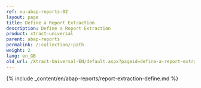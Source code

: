 ```yaml
---
ref: xu-abap-reports-02
layout: page
title: Define a Report Extraction
description: Define a Report Extraction
product: xtract-universal
parent: abap-reports
permalink: /:collection/:path
weight: 2
lang: en_GB
old_url: /Xtract-Universal-EN/default.aspx?pageid=define-a-report-extraction
---
```


{% include _content/en/abap-reports/report-extraction-define.md %}